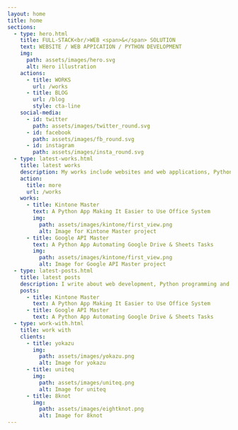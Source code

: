 ```yaml
---
layout: home
title: home
sections:
  - type: hero.html
    title: FULL-STACK<br/>WEB <span>&</span> SOLUTION
    text: WEBSITE / WEB APPICATION / PYTHON DEVELOPMENT
    img:
      path: assets/images/hero.svg
      alt: Hero illustration
    actions:
      - title: WORKS
        url: /works
      - title: BLOG
        url: /blog
        style: cta-line
    social-media:
      - id: twitter
        path: assets/images/twitter_round.svg
      - id: facebook
        path: assets/images/fb_round.svg
      - id: instagram
        path: assets/images/insta_round.svg
  - type: latest-works.html
    title: latest works
    description: My works include websites and web applications, Python applications and other design work.
    action:
      title: more
      url: /works
    works:
      - title: Kintone Master
        text: A Python App Making It Easier to Use Office System
        img:
          path: assets/images/kintone/first_view.png
          alt: Image for Kintone Master project
      - title: Google API Master
        text: A Python App Automating Google Drive & Sheets Tasks
        img:
          path: assets/images/kintone/first_view.png
          alt: Image for Google API Master project
  - type: latest-posts.html
    title: latest posts
    description: I write about web development, Python programming and new technologies.
    posts:
      - title: Kintone Master
        text: A Python App Making It Easier to Use Office System
      - title: Google API Master
        text: A Python App Automating Google Drive & Sheets Tasks
  - type: work-with.html
    title: work with
    clients:
      - title: yokazu
        img:
          path: assets/images/yokazu.png
          alt: Image for yokazu
      - title: uniteq
        img:
          path: assets/images/uniteq.png
          alt: Image for uniteq
      - title: 8knot
        img:
          path: assets/images/eightknot.png
          alt: Image for 8knot
---
```



